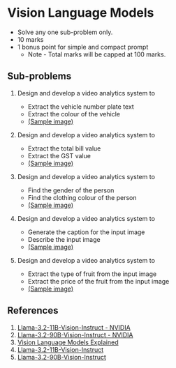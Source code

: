 # Vision Language Models
- Solve any one sub-problem only.
- 10 marks
- 1 bonus point for simple and compact prompt
  - Note - Total marks will be capped at 100 marks.
      
## Sub-problems 
1. Design and develop a video analytics system to
   - Extract the vehicle number plate text
   - Extract the colour of the vehicle
   - [(Sample image)](ANPR/Sample.png)
     
2. Design and develop a video analytics system to
   - Extract the total bill value
   - Extract the GST value
   - [(Sample image)](VLM/RestaurantInvoice.jpg)

3. Design and develop a video analytics system to
   - Find the gender of the person
   - Find the clothing colour of the person
   - [(Sample image)](Face/Sample.jpg)

4. Design and develop a video analytics system to
   - Generate the caption for the input image
   - Describe the input image 
   - [(Sample image)](Caption/Caption.jpg)

5. Design and develop a video analytics system to
   - Extract the type of fruit from the input image
   - Extract the price of the fruit from the input image
   - [(Sample image)](Price/Price.png)

## References
1. [Llama-3.2-11B-Vision-Instruct - NVIDIA](https://build.nvidia.com/meta/llama-3.2-11b-vision-instruct)
2. [Llama-3.2-90B-Vision-Instruct - NVIDIA](https://build.nvidia.com/meta/llama-3.2-90b-vision-instruct)
3. [Vision Language Models Explained](https://huggingface.co/blog/vlms)
4. [Llama-3.2-11B-Vision-Instruct](https://huggingface.co/meta-llama/Llama-3.2-11B-Vision-Instruct)
5. [Llama-3.2-90B-Vision-Instruct](https://huggingface.co/meta-llama/Llama-3.2-90B-Vision-Instruct)
